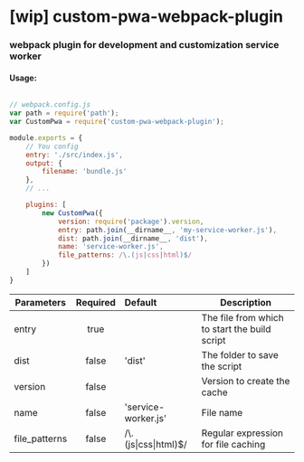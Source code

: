 # [wip] custom-pwa-webpack-plugin

### webpack plugin for development and customization service worker

#### Usage:

```JavaScript

// webpack.config.js
var path = require('path');
var CustomPwa = require('custom-pwa-webpack-plugin');

module.exports = {
    // You config
    entry: './src/index.js',
    output: {
        filename: 'bundle.js'
    },
    // ...

    plugins: [
        new CustomPwa({
            version: require('package').version,
            entry: path.join(__dirname__, 'my-service-worker.js'),
            dist: path.join(__dirname__, 'dist'), 
            name: 'service-worker.js',
            file_patterns: /\.(js|css|html)$/
        })
    ]
}

```

| Parameters    | Required      | Default               | Description  |
|---------------|:-------------:|:----------------------|--------------|
| entry         | true          |                       | The file from which to start the build script 
| dist          | false         | 'dist'                | The folder to save the script
| version       | false         |                       | Version to create the cache
| name          | false         | 'service-worker.js'   | File name
| file_patterns | false         | /\\.(js\|css\|html)$/ | Regular expression for file caching

